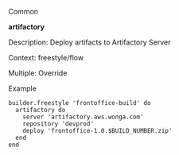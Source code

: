  Common

**artifactory**

Description: Deploy artifacts to Artifactory Server

Context: freestyle/flow

Multiple: Override

Example

    builder.freestyle 'frontoffice-build' do
      artifactory do
        server 'artifactory.aws.wonga.com'
        repository 'devprod'
        deploy 'frontoffice-1.0.$BUILD_NUMBER.zip'
      end
    end
